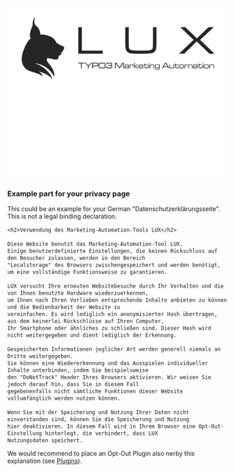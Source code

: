 ![LUX](/Documentation/Images/logo_claim.svg#gh-light-mode-only "LUX")
![LUX](/Documentation/Images/logo_claim_white.svg#gh-dark-mode-only "LUX")

### Example part for your privacy page

This could be an example for your German "Datenschutzerklärungsseite". This is not a legal binding declaration.

```
<h2>Verwendung des Marketing-Automation-Tools LUX</h2>

Diese Website benutzt das Marketing-Automation-Tool LUX.
Einige benutzerdefinierte Einstellungen, die keinen Rückschluss auf den Besucher zulassen, werden in den Bereich
"Localstorage" des Browsers zwischengespeichert und werden benötigt, um eine vollständige Funktionsweise zu garantieren.

LUX versucht Ihre erneuten Websitebesuche durch Ihr Verhalten und die von Ihnen benutzte Hardware wiederzuerkennen,
um Ihnen nach Ihren Vorlieben entsprechende Inhalte anbieten zu können und die Bedienbarkeit der Website zu
vereinfachen. Es wird lediglich ein anonymisierter Hash übertragen, aus dem keinerlei Rückschlüsse auf Ihren Computer,
Ihr Smartphone oder ähnliches zu schließen sind. Dieser Hash wird nicht weitergegeben und dient lediglich der Erkennung.

Gespeicherten Informationen jeglicher Art werden generell niemals an Dritte weitergegeben.
Sie können eine Wiedererkennung und das Ausspielen individueller Inhalte unterbinden, indem Sie beispielsweise
den "DoNotTrack" Header Ihres Browsers aktivieren. Wir weisen Sie jedoch darauf hin, dass Sie in diesem Fall
gegebenenfalls nicht sämtliche Funktionen dieser Website vollumfänglich werden nutzen können.

Wenn Sie mit der Speicherung und Nutzung Ihrer Daten nicht einverstanden sind, können Sie die Speicherung und Nutzung
hier deaktivieren. In diesem Fall wird in Ihrem Browser eine Opt-Out-Einstellung hinterlegt, die verhindert, dass LUX
Nutzungsdaten speichert.
```

We would recommend to place an Opt-Out Plugin also nerby this explanation
(see [Plugins](../Technical/Plugins/Index.md)).
